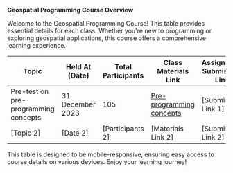 
**Geospatial Programming Course Overview**

Welcome to the Geospatial Programming Course! This table provides essential details for each class. Whether you're new to programming or exploring geospatial applications, this course offers a comprehensive learning experience.

| Topic                                | Held At (Date)      | Total Participants | Class Materials Link                                  | Assignment Submission Link | Class Language |
| ------------------------------------ | -------------------- | ------------------- | ------------------------------------------------------ | -------------------------- | --------------- |
| Pre-test on pre-programming concepts | 31 December 2023    | 105                 | [Pre-programming concepts](#pre-prog-basic.md)          | [Submission Link 1]       | English         |
| [Topic 2]                            | [Date 2]             | [Participants 2]    | [Materials Link 2]                                    | [Submission Link 2]       | [Language 2]     |

This table is designed to be mobile-responsive, ensuring easy access to course details on various devices. Enjoy your learning journey!